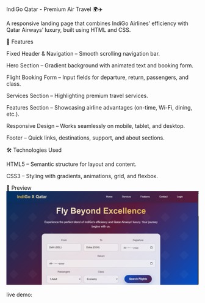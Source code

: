 IndiGo Qatar - Premium Air Travel 🌍✈️

A responsive landing page that combines IndiGo Airlines’ efficiency with Qatar Airways’ luxury, built using HTML and CSS.

🚀 Features

Fixed Header & Navigation – Smooth scrolling navigation bar.

Hero Section – Gradient background with animated text and booking form.

Flight Booking Form – Input fields for departure, return, passengers, and class.

Services Section – Highlighting premium travel services.

Features Section – Showcasing airline advantages (on-time, Wi-Fi, dining, etc.).

Responsive Design – Works seamlessly on mobile, tablet, and desktop.

Footer – Quick links, destinations, support, and about sections.


🛠️ Technologies Used

HTML5 – Semantic structure for layout and content.

CSS3 – Styling with gradients, animations, grid, and flexbox.

📸 Preview
![website](homepage-screenshort.png)



live demo:
